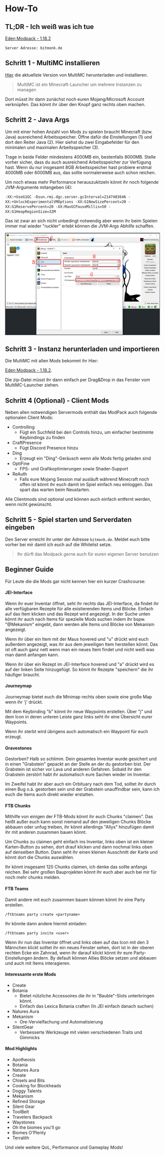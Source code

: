 # How-To

## TL;DR - Ich weiß was ich tue

[Eden Modpack - 1.18.2](https://drive.google.com/file/d/13wDIzj6O-OUEkU8S0_r0s0MpQpdZ5HFz/view?usp=sharing)

```
Server Adresse: bitmonk.de
```

## Schritt 1 - MultiMC installieren

[Hier](https://multimc.org/#Download) die aktuellste Version von MultiMC herunterladen und installieren.

> MultiMC ist ein Minecraft-Launcher um mehrere Instanzen zu managen

Dort müsst ihr dann zunächst noch euren Mojang/Microsoft Account verknüpfen. Das könnt ihr über den Knopf ganz rechts oben machen.

## Schritt 2 - Java Args

Um mit einer hohen Anzahl von Mods zu spielen braucht Minecraft (bzw. Java) ausreichend Arbeitsspeicher. Öffne dafür die Einstellungen (1) und dort den Reiter Java (2). Hier siehst du zwei Eingabefelder für den minimalen und maximalen Arbeitsspeicher (3).

Trage in beide Felder mindestens 4000MB ein, bestenfalls 8000MB. Stelle vorher sicher, dass du auch ausreichend Arbeitsspeicher zur Verfügung hast. Wenn du nur insgesamt 8GB Arbeitsspeicher hast probiere erstmal 4000MB oder 6000MB aus, das sollte normalerweise auch schon reichen.

Um noch etwas mehr Performance herauszukitzeln könnt ihr noch folgende JVM-Argumente mitangeben (4):

```
-XX:+UseG1GC -Dsun.rmi.dgc.server.gcInterval=2147483646 -XX:+UnlockExperimentalVMOptions -XX:G1NewSizePercent=20 -XX:G1ReservePercent=20 -XX:MaxGCPauseMillis=50 -XX:G1HeapRegionSize=32M
```

Das ist zwar an sich nicht unbedingt notwendig aber wenn ihr beim Spielen immer mal wieder "ruckler" erlebt können die JVM-Args Abhilfe schaffen.

![](../assets/multimc-settings.png)

## Schritt 3 - Instanz herunterladen und importieren

Die MultiMC mit allen Mods bekommt ihr Hier:

[Eden Modpack - 1.18.2](https://drive.google.com/file/d/13wDIzj6O-OUEkU8S0_r0s0MpQpdZ5HFz/view?usp=sharing).

Die zip-Datei müsst ihr dann einfach per Drag&Drop in das Fenster vom MultiMC-Launcher ziehen.

## Schritt 4 (Optional) - Client Mods

Neben allen notwendigen Servermods enthält das ModPack auch folgende optionalen Client Mods:

- Controlling
  - Fügt ein Suchfeld bei den Controls hinzu, um einfacher bestimmte Keybindings zu finden
- CraftPresence
  - Fügt Discord Presence hinzu
- Ding
  - Erzeugt ein "Ding"-Geräusch wenn alle Mods fertig geladen sind
- OptiFine
  - FPS- und Grafikoptimierungen sowie Shader-Support
- ReAuth
  - Falls eure Mojang Session mal ausläuft während Minecraft noch offen ist könnt ihr euch damit im Spiel einfach neu einloggen. Das spart das warten beim Neustarten.

Alle Clientmods sind optional und können auch einfach entfernt werden, wenn nicht gewünscht.

## Schritt 5 - Spiel starten und Serverdaten eingeben

Den Server erreicht ihr unter der Adresse `bitmonk.de`. Meldet euch bitte vorher bei mir damit ich euch auf die Whitelist setze.

> Ihr dürft das Modpack gerne auch für euren eigenen Server benutzen

## Beginner Guide

Für Leute die die Mods gar nicht kennen hier ein kurzer Crashcourse:

#### JEI-Interface

Wenn ihr euer Inventar öffnet, seht ihr rechts das JEI-Interface, da findet ihr alle verfügbaren Rezepte für alle existierenden Items und Blöcke. Einfach auf das Item klicken und das Rezept wird angezeigt. In der Suche unten könnt ihr auch nach Items für spezielle Mods suchen indem ihr bspw. "@Mekanism" eingebt, dann werden alle Items und Blöcke von Mekanism angezeigt.

Wenn ihr über ein Item mit der Maus hovered und "u" drückt wird euch außerdem angezeigt, was ihr aus dem jeweiligen Item herstellen könnt. Das ist oft auch ganz nett wenn man ein neues Item findet und nicht weiß was man damit anfangen kann.

Wenn ihr über ein Rezept im JEI-Interface hovered und "a" drückt wird es auf der linken Seite hinzugefügt. So könnt ihr Rezepte "speichern" die ihr häufiger braucht.

#### Journeymap

Journeymap bietet euch die Minimap rechts oben sowie eine große Map wenn ihr 'j' drückt.

Mit dem Keybinding "b" könnt ihr neue Waypoints erstellen. Über "j" und dem Icon in deren unteren Leiste ganz links seht ihr eine Übersicht eurer Waypoints.

Wenn ihr sterbt wird übrigens auch automatisch ein Waypoint für euch erzeugt.

#### Gravestones

Gestorben? Halb so schlimm. Dein gesamtes Inventar wurde gesichert und in einen "Grabstein" gepackt an der Stelle an der du gestorben bist. Der Grabstein ist sicher vor Lava und anderen Gefahren. Sobald ihr den Grabstein zerstört habt ihr automatisch eure Sachen wieder im Inventar.

Im Zweifel habt ihr aber auch ein Orbituary nach dem Tod, solltet ihr durch einen Bug o.ä. gestorben sein und der Grabstein unauffindbar sein, kann ich euch die Items auch direkt wieder erstatten.

#### FTB Chunks

Mithilfe von einigen der FTB-Mods könnt ihr euch Chunks "claimen". Das heißt außer euch kann sonst niemand auf den jeweiligen Chunks Blöcke abbauen oder unfug treiben, ihr könnt allerdings "Allys" hinzufügen damit ihr mit anderen zusammen bauen könnt.

Um Chunks zu claimen geht einfach ins Inventar, links oben ist ein kleiner Karten-Button zu sehen, dort drauf klicken und dann nochmal links oben auf denselben Button. Dann seht ihr einen kleinen Ausschnitt der Karte und könnt dort die Chunks auswählen.

Ihr könnt insgesamt 120 Chunks claimen, ich denke das sollte anfangs reichen. Bei sehr großen Bauprojekten könnt ihr euch aber auch bei mir für noch mehr chunks melden.

#### FTB Teams

Damit andere mit euch zusammen bauen können könnt ihr eine Party erstellen.

```
/ftbteams party create <partyname>
```

Ihr könnte dann andere hiermit einladen:

```
/ftbteams party invite <user>
```

Wenn ihr nun das Inventar öffnet und links oben auf das Icon mit den 3 Männchen klickt solltet ihr ein neues Fenster sehen, dort ist in der oberen rechten Ecke ein Zahnrad, wenn ihr darauf klickt könnt ihr eure Party-Einstellungen ändern. By default können Allies Blöcke setzen und abbauen und auch mit Items interagieren.

#### Interessante erste Mods

- Create
- Botania
  - Bietet nützliche Accessoires die ihr in "Bauble"-Slots unterbringen könnt.
  - Einfach das Lexica Botania craften (In JEI einfach danach suchen)
- Natures Aura
- Mekanism
  - Ore-Vervielfachung und Automatisierung
- SilentGear
  - Verbesserte Werkzeuge mit vielen verschiedenen Traits und Gimmicks

#### Mod Highlights

- Apotheosis
- Botania
- Natures Aura
- Create
- Chisels and Bits
- Cooking for Blockheads
- Doggy Talents
- Mekanism
- Refined Storage
- Silent Gear
- ToolBelt
- Travelers Backpack
- Waystones
- Oh the biomes you'll go
- Biomes O'Plenty
- Terralith

Und viele weitere QoL, Performance und Gameplay Mods!
